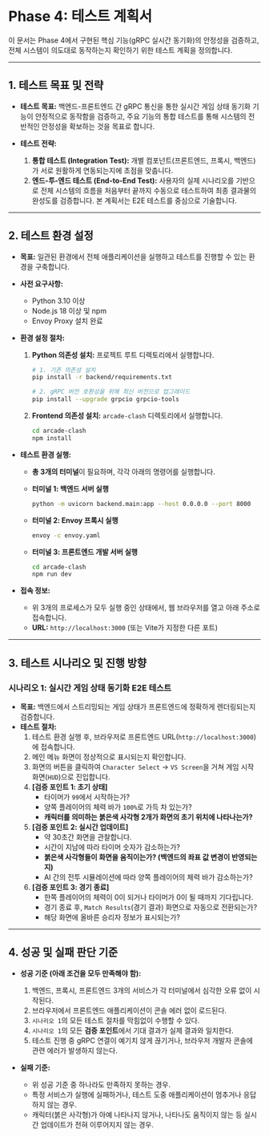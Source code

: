 # Phase 4: 테스트 계획서

이 문서는 Phase 4에서 구현된 핵심 기능(gRPC 실시간 동기화)의 안정성을 검증하고, 전체 시스템이 의도대로 동작하는지 확인하기 위한 테스트 계획을 정의합니다.

---

## 1. 테스트 목표 및 전략

- **테스트 목표:** 백엔드-프론트엔드 간 gRPC 통신을 통한 실시간 게임 상태 동기화 기능이 안정적으로 동작함을 검증하고, 주요 기능의 통합 테스트를 통해 시스템의 전반적인 안정성을 확보하는 것을 목표로 합니다.

- **테스트 전략:**
    1.  **통합 테스트 (Integration Test):** 개별 컴포넌트(프론트엔드, 프록시, 백엔드)가 서로 원활하게 연동되는지에 초점을 맞춥니다.
    2.  **엔드-투-엔드 테스트 (End-to-End Test):** 사용자의 실제 시나리오를 기반으로 전체 시스템의 흐름을 처음부터 끝까지 수동으로 테스트하여 최종 결과물의 완성도를 검증합니다. 본 계획서는 E2E 테스트를 중심으로 기술합니다.

---

## 2. 테스트 환경 설정

- **목표:** 일관된 환경에서 전체 애플리케이션을 실행하고 테스트를 진행할 수 있는 환경을 구축합니다.

- **사전 요구사항:**
    - Python 3.10 이상
    - Node.js 18 이상 및 npm
    - Envoy Proxy 설치 완료

- **환경 설정 절차:**
    1.  **Python 의존성 설치:** 프로젝트 루트 디렉토리에서 실행합니다.
        ```bash
        # 1. 기존 의존성 설치
        pip install -r backend/requirements.txt
        
        # 2. gRPC 버전 호환성을 위해 최신 버전으로 업그레이드
        pip install --upgrade grpcio grpcio-tools
        ```

    2.  **Frontend 의존성 설치:** `arcade-clash` 디렉토리에서 실행합니다.
        ```bash
        cd arcade-clash
        npm install
        ```

- **테스트 환경 실행:**
    - **총 3개의 터미널**이 필요하며, 각각 아래의 명령어를 실행합니다.

    - **터미널 1: 백엔드 서버 실행**
        ```bash
        python -m uvicorn backend.main:app --host 0.0.0.0 --port 8000
        ```

    - **터미널 2: Envoy 프록시 실행**
        ```bash
        envoy -c envoy.yaml
        ```

    - **터미널 3: 프론트엔드 개발 서버 실행**
        ```bash
        cd arcade-clash
        npm run dev
        ```

- **접속 정보:**
    - 위 3개의 프로세스가 모두 실행 중인 상태에서, 웹 브라우저를 열고 아래 주소로 접속합니다.
    - **URL:** `http://localhost:3000` (또는 Vite가 지정한 다른 포트)

---

## 3. 테스트 시나리오 및 진행 방향

### 시나리오 1: 실시간 게임 상태 동기화 E2E 테스트

- **목표:** 백엔드에서 스트리밍되는 게임 상태가 프론트엔드에 정확하게 렌더링되는지 검증합니다.
- **테스트 절차:**
    1.  테스트 환경 실행 후, 브라우저로 프론트엔드 URL(`http://localhost:3000`)에 접속합니다.
    2.  메인 메뉴 화면이 정상적으로 표시되는지 확인합니다.
    3.  화면의 버튼을 클릭하여 `Character Select` -> `VS Screen`을 거쳐 게임 시작 화면(`HUD`)으로 진입합니다.
    4.  **[검증 포인트 1: 초기 상태]**
        - 타이머가 `99`에서 시작하는가?
        - 양쪽 플레이어의 체력 바가 `100%`로 가득 차 있는가?
        - **캐릭터를 의미하는 붉은색 사각형 2개가 화면의 초기 위치에 나타나는가?**
    5.  **[검증 포인트 2: 실시간 업데이트]**
        - 약 30초간 화면을 관찰합니다.
        - 시간이 지남에 따라 타이머 숫자가 감소하는가?
        - **붉은색 사각형들이 화면을 움직이는가? (백엔드의 좌표 값 변경이 반영되는지)**
        - AI 간의 전투 시뮬레이션에 따라 양쪽 플레이어의 체력 바가 감소하는가?
    6.  **[검증 포인트 3: 경기 종료]**
        - 한쪽 플레이어의 체력이 0이 되거나 타이머가 0이 될 때까지 기다립니다.
        - 경기 종료 후, `Match Results`(경기 결과) 화면으로 자동으로 전환되는가?
        - 해당 화면에 올바른 승리자 정보가 표시되는가?

---

## 4. 성공 및 실패 판단 기준

- **성공 기준 (아래 조건을 모두 만족해야 함):**
    1.  백엔드, 프록시, 프론트엔드 3개의 서비스가 각 터미널에서 심각한 오류 없이 시작된다.
    2.  브라우저에서 프론트엔드 애플리케이션이 콘솔 에러 없이 로드된다.
    3.  `시나리오 1`의 모든 테스트 절차를 막힘없이 수행할 수 있다.
    4.  `시나리오 1`의 모든 **검증 포인트**에서 기대 결과가 실제 결과와 일치한다.
    5.  테스트 진행 중 gRPC 연결이 예기치 않게 끊기거나, 브라우저 개발자 콘솔에 관련 에러가 발생하지 않는다.

- **실패 기준:**
    - 위 성공 기준 중 하나라도 만족하지 못하는 경우.
    - 특정 서비스가 실행에 실패하거나, 테스트 도중 애플리케이션이 멈추거나 응답하지 않는 경우.
    - 캐릭터(붉은 사각형)가 아예 나타나지 않거나, 나타나도 움직이지 않는 등 실시간 업데이트가 전혀 이루어지지 않는 경우.
